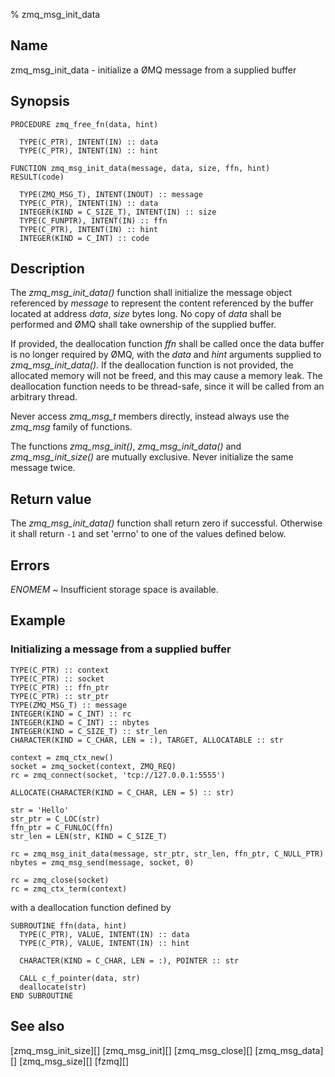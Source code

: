 % zmq_msg_init_data


Name
----

zmq_msg_init_data - initialize a ØMQ message from a supplied buffer


Synopsis
--------

~~~{.synopsis}
PROCEDURE zmq_free_fn(data, hint)

  TYPE(C_PTR), INTENT(IN) :: data
  TYPE(C_PTR), INTENT(IN) :: hint
~~~

~~~{.synopsis}
FUNCTION zmq_msg_init_data(message, data, size, ffn, hint) RESULT(code)

  TYPE(ZMQ_MSG_T), INTENT(INOUT) :: message
  TYPE(C_PTR), INTENT(IN) :: data
  INTEGER(KIND = C_SIZE_T), INTENT(IN) :: size
  TYPE(C_FUNPTR), INTENT(IN) :: ffn
  TYPE(C_PTR), INTENT(IN) :: hint
  INTEGER(KIND = C_INT) :: code
~~~


Description
-----------

The *zmq_msg_init_data()* function shall initialize the message object
referenced by _message_ to represent the content referenced by the buffer
located at address _data_, _size_ bytes long.  No copy of _data_ shall be
performed and ØMQ shall take ownership of the supplied buffer.

If provided, the deallocation function _ffn_ shall be called once the data
buffer is no longer required by ØMQ, with the _data_ and _hint_ arguments
supplied to *zmq_msg_init_data()*.  If the deallocation function is not
provided, the allocated memory will not be freed, and this may cause a memory
leak.  The deallocation function needs to be thread-safe, since it will be
called from an arbitrary thread.

Never access *zmq_msg_t* members directly, instead always use the *zmq_msg*
family of functions.

The functions *zmq_msg_init()*, *zmq_msg_init_data()* and
*zmq_msg_init_size()* are mutually exclusive. Never initialize the same
message twice.


Return value
------------

The *zmq_msg_init_data()* function shall return zero if successful.  Otherwise
it shall return `-1` and set 'errno' to one of the values defined below.


Errors
------

*ENOMEM*
  ~ Insufficient storage space is available.


Example
-------

### Initializing a message from a supplied buffer

~~~{.example}
TYPE(C_PTR) :: context
TYPE(C_PTR) :: socket
TYPE(C_PTR) :: ffn_ptr
TYPE(C_PTR) :: str_ptr
TYPE(ZMQ_MSG_T) :: message
INTEGER(KIND = C_INT) :: rc
INTEGER(KIND = C_INT) :: nbytes
INTEGER(KIND = C_SIZE_T) :: str_len
CHARACTER(KIND = C_CHAR, LEN = :), TARGET, ALLOCATABLE :: str

context = zmq_ctx_new()
socket = zmq_socket(context, ZMQ_REQ)
rc = zmq_connect(socket, 'tcp://127.0.0.1:5555')

ALLOCATE(CHARACTER(KIND = C_CHAR, LEN = 5) :: str)

str = 'Hello'
str_ptr = C_LOC(str)
ffn_ptr = C_FUNLOC(ffn)
str_len = LEN(str, KIND = C_SIZE_T)

rc = zmq_msg_init_data(message, str_ptr, str_len, ffn_ptr, C_NULL_PTR)
nbytes = zmq_msg_send(message, socket, 0)

rc = zmq_close(socket)
rc = zmq_ctx_term(context)
~~~

with a deallocation function defined by

~~~{.example}
SUBROUTINE ffn(data, hint)
  TYPE(C_PTR), VALUE, INTENT(IN) :: data
  TYPE(C_PTR), VALUE, INTENT(IN) :: hint

  CHARACTER(KIND = C_CHAR, LEN = :), POINTER :: str

  CALL c_f_pointer(data, str)
  deallocate(str)
END SUBROUTINE
~~~


See also
--------

[zmq_msg_init_size][]
[zmq_msg_init][]
[zmq_msg_close][]
[zmq_msg_data][]
[zmq_msg_size][]
[fzmq][]
